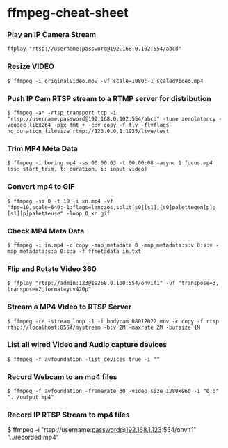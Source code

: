 # ffmpeg-cheat-sheet

### Play an IP Camera Stream
```
ffplay "rtsp://username:password@192.168.0.102:554/abcd"
```

### Resize VIDEO
```
$ ffmpeg -i originalVideo.mov -vf scale=1080:-1 scaledVideo.mp4
```

### Push IP Cam RTSP stream to a RTMP server for distribution
```
$ ffmpeg -an -rtsp_transport tcp -i "rtsp://username:password@192.168.0.102:554/abcd" -tune zerolatency -vcodec libx264 -pix_fmt + -c:v copy -f flv -flvflags no_duration_filesize rtmp://123.0.0.1:1935/live/test
```

### Trim MP4 Meta Data
```
$ ffmpeg -i boring.mp4 -ss 00:00:03 -t 00:00:08 -async 1 focus.mp4
(ss: start_trim, t: duration, i: input video)
```

### Convert mp4 to GIF
```
$ ffmpeg -ss 0 -t 10 -i xn.mp4 -vf "fps=10,scale=640:-1:flags=lanczos,split[s0][s1];[s0]palettegen[p];[s1][p]paletteuse" -loop 0 xn.gif
```

### Check MP4 Meta Data
```
$ ffmpeg -i in.mp4 -c copy -map_metadata 0 -map_metadata:s:v 0:s:v -map_metadata:s:a 0:s:a -f ffmetadata in.txt
```

### Flip and Rotate Video 360
```
$ ffplay "rtsp://admin:123@19268.0.100:554/onvif1" -vf "transpose=3, transpose=2,format=yuv420p"
```

### Stream a MP4 Video to RTSP Server
```
$ ffmpeg -re -stream_loop -1 -i bodycam_08012022.mov -c copy -f rtsp rtsp://localhost:8554/mystream -b:v 2M -maxrate 2M -bufsize 1M
```

### List all wired Video and Audio capture devices
```
$ ffmpeg -f avfoundation -list_devices true -i ""
```

### Record Webcam to an mp4 files
```
$ ffmpeg -f avfoundation -framerate 30 -video_size 1280x960 -i "0:0" "../output.mp4"
```

### Record IP RTSP Stream to mp4 files
$ ffmpeg -i "rtsp://username:password@192.168.1.123:554/onvif1" "../recorded.mp4"
